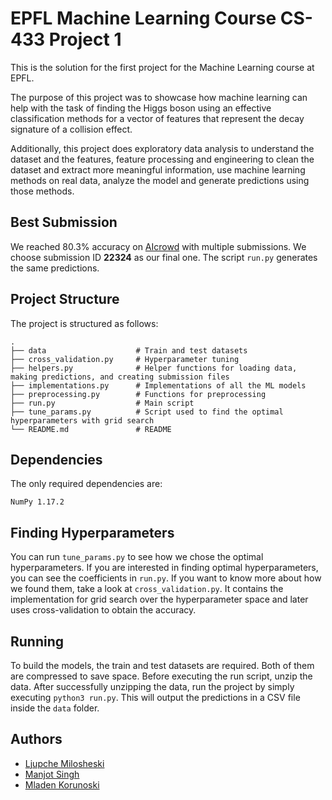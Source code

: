 # EPFL Machine Learning Course CS-433 Project 1

This is the solution for the first project for the Machine Learning course at EPFL.

The  purpose  of this  project  was  to  showcase  how  machine  learning  can  help  with the task of finding the Higgs boson using an effective classification methods for a vector of features that represent the decay signature of a collision effect.

Additionally, this project does exploratory data analysis to understand the dataset and the features, feature processing and engineering to clean the dataset and extract more meaningful information, use machine learning methods on real data, analyze the model and generate predictions using those methods.

## Best Submission

We reached 80.3% accuracy on [AIcrowd](https://www.aicrowd.com/challenges/epfl-machine-learning-higgs-2019/) with multiple submissions. We choose submission ID **22324** as our final one. The script `run.py` generates the same predictions.

## Project Structure

The project is structured as follows:

    .
    ├── data                    # Train and test datasets
    ├── cross_validation.py     # Hyperparameter tuning
    ├── helpers.py              # Helper functions for loading data, making predictions, and creating submission files
    ├── implementations.py      # Implementations of all the ML models
    ├── preprocessing.py        # Functions for preprocessing
    ├── run.py                  # Main script
    ├── tune_params.py          # Script used to find the optimal hyperparameters with grid search
    └── README.md               # README

## Dependencies

The only required dependencies are:

```
NumPy 1.17.2
```

## Finding Hyperparameters

You can run `tune_params.py` to see how we chose the optimal hyperparameters. If you are interested in finding optimal hyperparameters, you can see the coefficients in `run.py`. If you want to know more about how we found them, take a look at `cross_validation.py`. It contains the implementation for grid search over the hyperparameter space and later uses cross-validation to obtain the accuracy.

## Running

To build the models, the train and test datasets are required. Both of them are compressed to save space. Before executing the run script, unzip the data. After successfully unzipping the data, run the project by simply executing `python3 run.py`. This will output the predictions in a CSV file inside the `data` folder.

## Authors

* [Ljupche Milosheski](ljupche.milosheski@epfl.ch)
* [Manjot Singh](manjot.singh@epfl.ch)
* [Mladen Korunoski](mladen.korunoski@epfl.ch)
